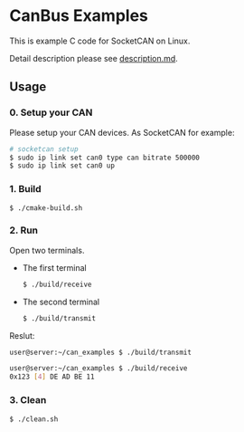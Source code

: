 # CanBus Examples

This is example C code for SocketCAN on Linux.

Detail description please see [description.md](./description.md).

## Usage

### 0. Setup your CAN

Please setup your CAN devices. As SocketCAN for example:

```sh
# socketcan setup
$ sudo ip link set can0 type can bitrate 500000
$ sudo ip link set can0 up
```

### 1. Build

```bahs
$ ./cmake-build.sh
```

### 2. Run

Open two terminals.

- The first terminal

    ```bash
    $ ./build/receive
    ```

- The second terminal

    ```bash
    $ ./build/transmit
    ```

Reslut:

```sh
user@server:~/can_examples $ ./build/transmit
```

```sh
user@server:~/can_examples $ ./build/receive
0x123 [4] DE AD BE 11
```


### 3. Clean

```bash
$ ./clean.sh
```
